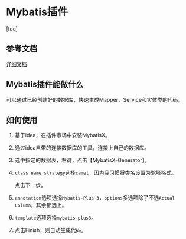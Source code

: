 # Mybatis插件

[toc]

## 参考文档

[详细文档](https://www.cnblogs.com/6543x1/p/15484098.html)



## Mybatis插件能做什么

可以通过已经创建好的数据库，快速生成Mapper、Service和实体类的代码。



## 如何使用

1. 基于idea，在插件市场中安装MybatisX。

2. 通过idea自带的连接数据库的工具，连接上自己的数据库。

3. 选中指定的数据表，右键，点击【MybatisX-Generator】。

4. `class name strategy`选择`camel`，因为我习惯将类名设置为驼峰格式。

   点击下一步。

5. `annotation`选项选择`Mybatis-Plus 3`，`options`多选项除了不选`Actual Column`，其余都选上。

6. `template`选项选择`mybatis-plus3`。

7. 点击Finish，则自动生成代码。